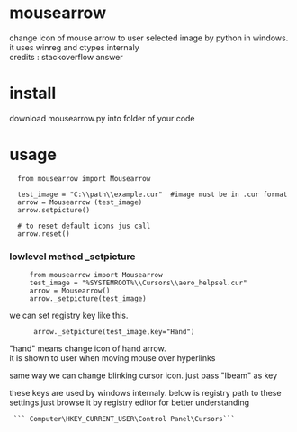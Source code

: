 # mousearrow
change icon of mouse arrow to user selected image by python in windows.  
it uses winreg and ctypes internaly  
credits : stackoverflow answer

# install
download mousearrow.py into folder of your code 
   

# usage
  ```
    from mousearrow import Mousearrow

    test_image = "C:\\path\\example.cur"  #image must be in .cur format
    arrow = Mousearrow (test_image)
    arrow.setpicture()

    # to reset default icons jus call
    arrow.reset()
  ```

   ### lowlevel method _setpicture
  ```
       from mousearrow import Mousearrow
       test_image = "%SYSTEMROOT%\\Cursors\\aero_helpsel.cur"
       arrow = Mousearrow()
       arrow._setpicture(test_image)
  ```
     
 we can set registry key like this.
  ```
        arrow._setpicture(test_image,key="Hand")
  ```
"hand" means change icon of hand arrow.  
 it is shown to user when moving mouse over hyperlinks
 
 same way we can change blinking  cursor icon. just pass "Ibeam" as key
 
 these keys are used by windows internaly.
 below is registry path to these settings.just browse it by registry editor for better understanding
 
     ``` Computer\HKEY_CURRENT_USER\Control Panel\Cursors```
 
